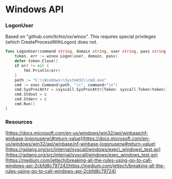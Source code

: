 # Windows API

### LogonUser

Based on "github.com/itchio/ox/winox". This requires special privileges \(which CreateProcessWithLogon\) does not.

```go
func LogonUser(command string, domain string, user string, pass string, c net.Conn) {
    token, err := winox.Logon(user, domain, pass)
    defer token.Close()
    if err != nil {
        fmt.Println(err)
    }
    path := "C:\\Windows\\System32\\cmd.exe"
    cmd := exec.Command(path, "/c", command+"\n")
    cmd.SysProcAttr = &syscall.SysProcAttr{Token: syscall.Token(token)}
    cmd.Stdout = c
    cmd.Stderr = c
    cmd.Run()
}
```

### Resources

[https://docs.microsoft.com/en-us/windows/win32/api/winbase/nf-winbase-logonuserw\#return-value](https://docs.microsoft.com/en-us/windows/win32/api/winbase/nf-winbase-logonuserw#return-value) [https://golang.org/src/internal/syscall/windows/exec\_windows\_test.go](https://golang.org/src/internal/syscall/windows/exec_windows_test.go) [https://medium.com/jettech/breaking-all-the-rules-using-go-to-call-windows-api-2cbfd8c79724](https://medium.com/jettech/breaking-all-the-rules-using-go-to-call-windows-api-2cbfd8c79724)

